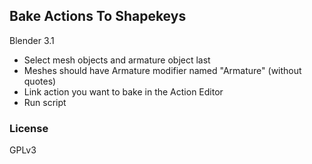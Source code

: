 ## Bake Actions To Shapekeys
Blender 3.1  
* Select mesh objects and armature object last  
* Meshes should have Armature modifier named "Armature" (without quotes)  
* Link action you want to bake in the Action Editor  
* Run script  
### License
GPLv3